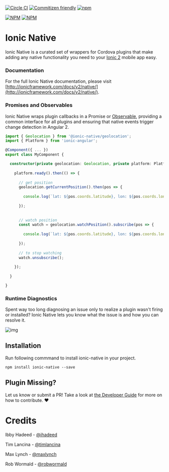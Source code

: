 [![Circle CI](https://circleci.com/gh/driftyco/ionic-native.svg?style=shield)](https://circleci.com/gh/driftyco/ionic-native) [![Commitizen friendly](https://img.shields.io/badge/commitizen-friendly-brightgreen.svg)](http://commitizen.github.io/cz-cli/)
[![npm](https://img.shields.io/npm/l/express.svg)](https://www.npmjs.com/package/ionic-native)

[![NPM](https://nodei.co/npm/ionic-native.png?stars&downloads)](https://nodei.co/npm/ionic-native/)
[![NPM](https://nodei.co/npm-dl/ionic-native.png?months=6&height=2)](https://nodei.co/npm/ionic-native/)

# Ionic Native

Ionic Native is a curated set of wrappers for Cordova plugins that make adding any native functionality you need to your [Ionic 2](http://ionicframework.com/) mobile app easy.

### Documentation

For the full Ionic Native documentation, please visit [http://ionicframework.com/docs/v2/native/](http://ionicframework.com/docs/v2/native/).

### Promises and Observables

Ionic Native wraps plugin callbacks in a Promise or [Observable](https://gist.github.com/staltz/868e7e9bc2a7b8c1f754), providing a common interface for all plugins and ensuring that native events trigger change detection in Angular 2.

```typescript
import { Geolocation } from '@ionic-native/geolocation';
import { Platform } from 'ionic-angular';

@Component({ ... })
export class MyComponent {

  constructor(private geolocation: Geolocation, private platform: Platform) {
  
    platform.ready().then(() => {
    
      // get position
      geolocation.getCurrentPosition().then(pos => {
        
        console.log(`lat: ${pos.coords.latitude}, lon: ${pos.coords.longitude}`)
        
      });
        
        
      // watch position
      const watch = geolocation.watchPosition().subscribe(pos => {
      
        console.log(`lat: ${pos.coords.latitude}, lon: ${pos.coords.longitude}`)
      
      });
      
      // to stop watching
      watch.unsubscribe();
    
    });
  
  }

}
```

### Runtime Diagnostics

Spent way too long diagnosing an issue only to realize a plugin wasn't firing or installed? Ionic Native lets you know what the issue is and how you can resolve it.

![img](http://ionic-io-assets.s3.amazonaws.com/ionic-native-console.png)

## Installation

Run following commmand to install ionic-native in your project.
```
npm install ionic-native --save
```


## Plugin Missing?
Let us know or submit a PR! Take a look at [the Developer Guide](https://github.com/driftyco/ionic-native/blob/master/DEVELOPER.md) for more on how to contribute. :heart:


# Credits

Ibby Hadeed - [@ihadeed](http://github.com/ihadeed)

Tim Lancina - [@timlancina](http://twitter.com/timlancina)

Max Lynch - [@maxlynch](http://twitter.com/maxlynch)

Rob Wormald - [@robwormald](https://twitter.com/robwormald)
